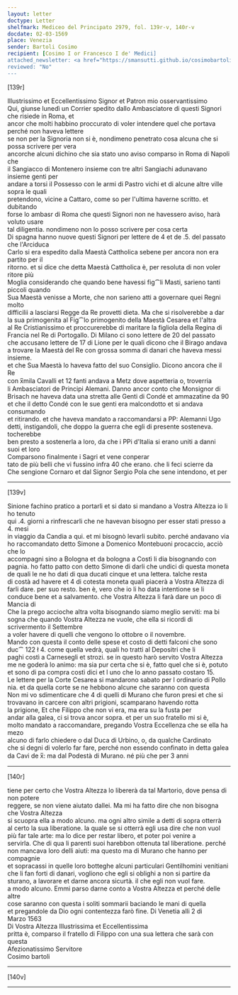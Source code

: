 ```yaml
---
layout: letter
doctype: Letter
shelfmark: Mediceo del Principato 2979, fol. 139r-v, 140r-v
docdate: 02-03-1569
place: Venezia
sender: Bartoli Cosimo
recipient: [Cosimo I or Francesco I de' Medici]
attached_newsletter: <a href="https://smansutti.github.io/cosimobartoli/texts/3080_063/">3080_063</a>, <a href="https://smansutti.github.io/cosimobartoli/texts/3080_064/">3080_064</a>
reviewed: "No"
---
```


[139r]  
  
  
Illustrissimo et Eccellentissimo Signor et Patron mio osservantissimo  
Qui, giunse lunedì un Corrier spedito dallo Ambasciatore di questi Signori che risiede in Roma, et  
ancor che molti habbino proccurato di voler intendere quel che portava perché non haveva lettere  
se non per la Signoria non si è, nondimeno penetrato cosa alcuna che si possa scrivere per vera  
ancorche alcuni dichino che sia stato uno aviso comparso in Roma di Napoli che  
il Sangiacco di Montenero insieme con tre altri Sangiachi adunavano insieme genti per  
andare a torsi il Possesso con le armi di Pastro vichi et di alcune altre ville sopra le quali  
pretendono, vicine a Cattaro, come so per l'ultima haverne scritto. et dubitando  
forse lo ambasr di Roma che questi Signori non ne havessero aviso, harà voluto usare  
tal diligentia. nondimeno non lo posso scrivere per cosa certa  
Di spagna hanno nuove questi Signori per lettere de 4 et de .5. del passato che l'Arciduca  
Carlo si era espedito dalla Maestà Cattholica sebene per ancora non era partito per il  
ritorno. et si dice che detta Maestà Cattholica è, per resoluta di non voler ritore più  
Moglia considerando che quando bene havessi fig⁀li Masti, sarieno tanti piccoli quando  
Sua Maestà venisse a Morte, che non sarieno atti a governare quei Regni molto  
difficilii a lasciarsi Regge da Re provetti dieta. Ma che si risolverebbe a dar  
la sua primogenita al Fig⁀lo primogenito della Maestà Cesarea et l'altra  
al Re Cristianissimo et proccurerebbe di maritare la figliola della Regina di  
Francia nel Re di Portogallo. Di Milano ci sono lettere de 20 del passato  
che accusano lettere de 17 di Lione per le quali dicono che il Birago andava  
a trovare la Maestà del Re con grossa somma di danari che haveva messi insieme.  
et che Sua Maestà lo haveva fatto del suo Consiglio. Dicono ancora che il Re  
con x̅mila Cavalli et 12 fanti andava a Metz dove aspetteria o, troverria  
li Ambasciatori de Principi Alemani. Danno ancor conto che Monsignor di  
Brisach ne haveva data una stretta alle Genti di Condé et ammazatine da 90  
et che il detto Condé con le sue genti era malcondotto et si andava consumando  
et ritirando. et che haveva mandato a raccomandarsi a PP: Alemanni Ugo  
detti, instigandoli, che doppo la guerra che egli di presente sosteneva. tocherebbe  
ben presto a sostenerla a loro, da che i PPi d'Italia si erano uniti a danni  
suoi et loro  
Comparsono finalmente i Sagri et vene conperar  
tato de più belli che vi fussino infra 40 che erano. che li feci scierre da  
Che sengione Cornaro et dal Signor Sergio Pola che sene intendono, et per  
  
---  

[139v]  
  
  
Sinione fachino pratico a portarli et si dato si mandano a Vostra Altezza io li ho tenuto  
qui .4. giorni a rinfrescarli che ne havevan bisogno per esser stati presso a 4. mesi  
in viaggio da Candia a qui. et mi bisognò levarli subito. perché andavano via  
ho raccomandato detto Simone a Domenico Montebuoni procaccio, acciò che lo  
accompagni sino a Bologna et da bologna a Costì li dia bisognando con  
pagnia. ho fatto patto con detto Simone di darli che undici di questa moneta  
de quali le ne ho dati di qua ducati cinque et una lettera. talche resta  
di costà ad havere et 4 di cotesta moneta quali piacerà a Vostra Altezza di  
farli dare. per suo resto. ben è, vero che io li ho data intentione se li  
conduce bene et a salvamento. che Vostra Altezza li farà dare un poco di Mancia di  
Che la prego accioche altra volta bisognando siamo meglio serviti: ma bi  
sogna che quando Vostra Altezza ne vuole, che ella si ricordi di scrivermento il Settembre  
a voler havere di quelli che vengono lo ottobre o il novembre.  
Mando con questa il conto delle spese et costo di detti falconi che sono  
duc⁀ 122 ł 4. come quella vedrà, quali ho tratti al Depositri che li  
paghi costì a Carnesegli et strozi. se in questo harò servito Vostra Altezza  
me ne goderà lo animo: ma sia pur certa che si è, fatto quel che si è, potuto  
et sono di pa compra costì dici et l uno che lo anno passato costaro 15.  
Le lettere per la Corte Cesarea si mandarono sabato per l ordinario di Pollo  
nia. et da quella corte se ne hebbono alcune che saranno con questa  
Non mi vo sdimenticare che 4 di quelli di Murano che furon presi et che si  
trovavano in carcere con altri prigioni, scamparano havendo rotta  
la prigione, Et che Filippo che non vi era, ma era su la fusta per  
andar alla galea, ci si trova ancor sopra. et per un suo fratello mi si è,  
molto mandato a raccomandare, pregando Vostra Eccellenza che se ella ha mezo  
alcuno di farlo chiedere o dal Duca di Urbino, o, da qualche Cardinato  
che si degni di volerlo far fare, perché non essendo confinato in detta galea  
da Cavi de x̅: ma dal Podestà di Murano. né più che per 3 anni  
  
---  

[140r]  
  
  
tiene per certo che Vostra Altezza lo libererà da tal Martorio, dove pensa di non potere  
reggere, se non viene aiutato dallei. Ma mi ha fatto dire che non bisogna che Vostra Altezza  
si scuopra ella a modo alcuno. ma ogni altro simile a detti di sopra otterrà  
al certo la sua liberatione. la quale se si otterrà egli usa dire che non vuol  
più far tale arte: ma lo dice per restar libero, et poter poi venire a  
servirla. Che di qua li parenti suoi harebbon ottenuta tal liberatione. perché  
non mancava loro delli aiuti: ma questo ma di Murano che hanno per compagnie  
et sopracassi in quelle loro botteghe alcuni particulari Gentilhomini venitiani  
che li fan forti di danari, vogliono che egli si oblighi a non si partire da  
sturano, a lavorare et darne ancora sicurtà. il che egli non vuol fare.  
a modo alcuno. Emmi parso darne conto a Vostra Altezza et perché delle altre  
cose saranno con questa i soliti sommarii baciando le mani di quella  
et pregandole da Dio ogni contentezza farò fine. Di Venetia alli 2 di  
Marzo 1563  
Di Vostra Altezza Illustrissima et Eccellentissima  
pritta è, comparso il fratello di Filippo con una sua lettera che sarà con questa  
Afezionatissimo Servitore  
Cosimo bartoli  
  
---  

[140v]  
  
  
  
---  

